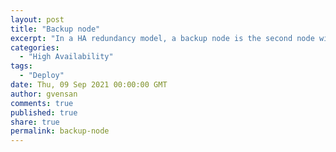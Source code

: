 ```yaml
---
layout: post
title: "Backup node"
excerpt: "In a HA redundancy model, a backup node is the second node with identical capabilities as primary node waiting in a standby mode to be activated."
categories:
  - "High Availability"
tags:
  - "Deploy"
date: Thu, 09 Sep 2021 00:00:00 GMT
author: gvensan
comments: true
published: true
share: true
permalink: backup-node
---
```

